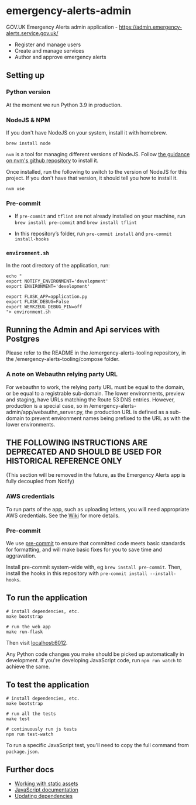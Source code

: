 # emergency-alerts-admin

GOV.UK Emergency Alerts admin application - https://admin.emergency-alerts.service.gov.uk/

 - Register and manage users
 - Create and manage services
 - Author and approve emergency alerts

## Setting up

### Python version

At the moment we run Python 3.9 in production.

### NodeJS & NPM

If you don't have NodeJS on your system, install it with homebrew.

```shell
brew install node
```

`nvm` is a tool for managing different versions of NodeJS. Follow [the guidance on nvm's github repository](https://github.com/nvm-sh/nvm#installing-and-updating) to install it.

Once installed, run the following to switch to the version of NodeJS for this project. If you don't
have that version, it should tell you how to install it.

```shell
nvm use
```

### Pre-commit

- If `pre-commit` and `tflint` are not already installed on your machine, run
`brew install pre-commit` and 
`brew install tflint`

- In this repository’s folder, run
`pre-commit install` and 
`pre-commit install-hooks`

### `environment.sh`

In the root directory of the application, run:

```
echo "
export NOTIFY_ENVIRONMENT='development'
export ENVIRONMENT='development'

export FLASK_APP=application.py
export FLASK_DEBUG=False
export WERKZEUG_DEBUG_PIN=off
"> environment.sh
```

## Running the Admin and Api services with Postgres

Please refer to the README in the /emergency-alerts-tooling repository, in the /emergency-alerts-tooling/compose folder.

### A note on Webauthn relying party URL

For webauthn to work, the relying party URL must be equal to the domain, or be equal to a registrable sub-domain.  The lower environments, preview and staging, have URLs matching the Route 53 DNS entries. However, production is a special case, so in /emergency-alerts-admin/app/webauthn_server.py, the production URL is defined as a sub-domain to prevent environment names being prefixed to the URL as with the lower environments.

## THE FOLLOWING INSTRUCTIONS ARE DEPRECATED AND SHOULD BE USED FOR HISTORICAL REFERENCE ONLY
(This section will be removed in the future, as the Emergency Alerts app is fully decoupled from Notify)

### AWS credentials

To run parts of the app, such as uploading letters, you will need appropriate AWS credentials. See the [Wiki](https://github.com/alphagov/notifications-manuals/wiki/aws-accounts#how-to-set-up-local-development) for more details.

### Pre-commit

We use [pre-commit](https://pre-commit.com/) to ensure that committed code meets basic standards for formatting, and will make basic fixes for you to save time and aggravation.

Install pre-commit system-wide with, eg `brew install pre-commit`. Then, install the hooks in this repository with `pre-commit install --install-hooks`.

## To run the application

```shell
# install dependencies, etc.
make bootstrap

# run the web app
make run-flask
```

Then visit [localhost:6012](http://localhost:6012).

Any Python code changes you make should be picked up automatically in development. If you're developing JavaScript code, run `npm run watch` to achieve the same.

## To test the application

```
# install dependencies, etc.
make bootstrap

# run all the tests
make test

# continuously run js tests
npm run test-watch
```

To run a specific JavaScript test, you'll need to copy the full command from `package.json`.

## Further docs

- [Working with static assets](docs/static-assets.md)
- [JavaScript documentation](https://github.com/alphagov/notifications-manuals/wiki/JavaScript-Documentation)
- [Updating dependencies](https://github.com/alphagov/notifications-manuals/wiki/Dependencies)
